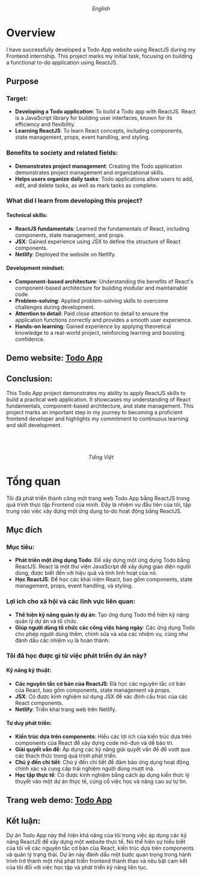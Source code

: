 <h6 align="center">English</h6>

# Overview
I have successfully developed a Todo App website using ReactJS during my Frontend internship. This project marks my initial task, focusing on building a functional to-do application using ReactJS.

## Purpose
### Target:
- **Developing a Todo application**: To build a Todo app with ReactJS. React is a JavaScript library for building user interfaces, known for its efficiency and flexibility.
- **Learning ReactJS**: To learn React concepts, including components, state management, props, event handling, and styling.

### Benefits to society and related fields:
- **Demonstrates project management**: Creating the Todo application demonstrates project management and organizational skills.
- **Helps users organize daily tasks**: Todo applications allow users to add, edit, and delete tasks, as well as mark tasks as complete.

### What did I learn from developing this project?
#### Technical skills:
- **ReactJS fundamentals**: Learned the fundamentals of React, including components, state management, and props.
- **JSX**: Gained experience using JSX to define the structure of React components.
- **Netlify**: Deployed the website on Netlify.

#### Development mindset:
- **Component-based architecture**: Understanding the benefits of React's component-based architecture for building modular and maintainable code.
- **Problem-solving**: Applied problem-solving skills to overcome challenges during development.
- **Attention to detail**: Paid close attention to detail to ensure the application functions correctly and provides a smooth user experience.
- **Hands-on learning**: Gained experience by applying theoretical knowledge to a real-world project, reinforcing learning and boosting confidence.

## Demo website: [Todo App](https://cthawngs-todo-app-reactjs.netlify.app/)

## Conclusion:
This Todo App project demonstrates my ability to apply ReactJS skills to build a practical web application. It showcases my understanding of React fundamentals, component-based architecture, and state management. This project marks an important step in my journey to becoming a proficient frontend developer and highlights my commitment to continuous learning and skill development.
<br><br>

&nbsp;
<h6 align="center">Tiếng Việt</h6>

# Tổng quan
Tôi đã phát triển thành công một trang web Todo App bằng ReactJS trong quá trình thực tập Frontend của mình. Đây là nhiệm vụ đầu tiên của tôi, tập trung vào việc xây dựng một ứng dụng to-do hoạt động bằng ReactJS.

## Mục đích
### Mục tiêu:
- **Phát triển một ứng dụng Todo**: Để xây dựng một ứng dụng Todo bằng ReactJS. React là một thư viện JavaScript để xây dựng giao diện người dùng, được biết đến với hiệu quả và tính linh hoạt của nó.
- **Học ReactJS**: Để học các khái niệm React, bao gồm components, state management, props, event handling, và styling.

### Lợi ích cho xã hội và các lĩnh vực liên quan:
- **Thể hiện kỹ năng quản lý dự án**: Tạo ứng dụng Todo thể hiện kỹ năng quản lý dự án và tổ chức.
- **Giúp người dùng tổ chức các công việc hàng ngày**: Các ứng dụng Todo cho phép người dùng thêm, chỉnh sửa và xóa các nhiệm vụ, cũng như đánh dấu các nhiệm vụ là hoàn thành.

### Tôi đã học được gì từ việc phát triển dự án này?
#### Kỹ năng kỹ thuật:
- **Các nguyên tắc cơ bản của ReactJS**: Đã học các nguyên tắc cơ bản của React, bao gồm components, state management và props.
- **JSX**: Có được kinh nghiệm sử dụng JSX để xác định cấu trúc của các React components.
- **Netlify**: Triển khai trang web trên Netlify.

#### Tư duy phát triển:
- **Kiến trúc dựa trên components**: Hiểu các lợi ích của kiến trúc dựa trên components của React để xây dựng code mô-đun và dễ bảo trì.
- **Giải quyết vấn đề**: Áp dụng các kỹ năng giải quyết vấn đề để vượt qua các thách thức trong quá trình phát triển.
- **Chú ý đến chi tiết**: Chú ý đến chi tiết để đảm bảo ứng dụng hoạt động chính xác và cung cấp trải nghiệm người dùng mượt mà.
- **Học tập thực tế**: Có được kinh nghiệm bằng cách áp dụng kiến thức lý thuyết vào một dự án thực tế, củng cố việc học và nâng cao sự tự tin.

## Trang web demo: [Todo App](https://cthawngs-todo-app-reactjs.netlify.app/)

## Kết luận:
Dự án Todo App này thể hiện khả năng của tôi trong việc áp dụng các kỹ năng ReactJS để xây dựng một website thực tế. Nó thể hiện sự hiểu biết của tôi về các nguyên tắc cơ bản của React, kiến trúc dựa trên components và quản lý trạng thái. Dự án này đánh dấu một bước quan trọng trong hành trình trở thành một nhà phát triển frontend thành thạo và nêu bật cam kết của tôi đối với việc học tập và phát triển kỹ năng liên tục.